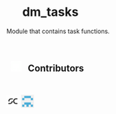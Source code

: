 # <img src="/public/favicon.ico" width="17" height="17" /> &nbsp; dm_tasks

Module that contains task functions.

<br>

<h2> &nbsp; <img src="/public/img/technologies/github.svg" width="25"> &nbsp; Contributors </h2> <br>

<a href="https://github.com/SzymCode" target="_blank"><img src="/public/img/contributors/szymcode.svg" width="30" height="30" /></a>
<a href="https://github.com/JakubMalik" target="_blank"><img src="/public/img/contributors/JakubMalik.svg" width="30" height="30" /></a>
